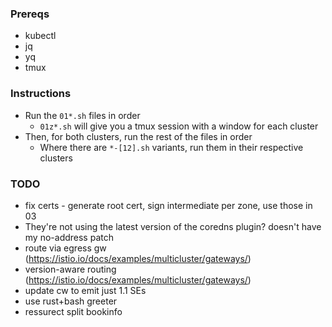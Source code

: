 ### Prereqs

* kubectl
* jq
* yq
* tmux

### Instructions

* Run the `01*.sh` files in order
  * `01z*.sh` will give you a tmux session with a window for each cluster
* Then, for both clusters, run the rest of the files in order
  * Where there are `*-[12].sh` variants, run them in their respective clusters

### TODO

* fix certs - generate root cert, sign intermediate per zone, use those in 03
* They're not using the latest version of the coredns plugin? doesn't have my no-address patch
* route via egress gw (https://istio.io/docs/examples/multicluster/gateways/)
* version-aware routing (https://istio.io/docs/examples/multicluster/gateways/)
* update cw to emit just 1.1 SEs
* use rust+bash greeter
* ressurect split bookinfo
